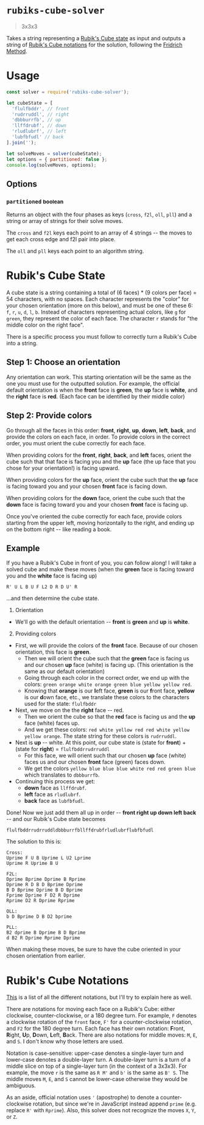 # `rubiks-cube-solver`
> 3x3x3

Takes a string representing a [Rubik's Cube state](#rubiks-cube-state) as input and outputs a string of [Rubik's Cube notations](#rubiks-cube-notations) for the solution, following the [Fridrich Method](https://ruwix.com/the-rubiks-cube/advanced-cfop-fridrich/).

# Usage
```js
const solver = require('rubiks-cube-solver');

let cubeState = [
  'flulfbddr', // front
  'rudrruddl', // right
  'dbbburrfb', // up
  'llffdrubf', // down
  'rludlubrf', // left
  'lubfbfudl' // back
].join('');

let solveMoves = solver(cubeState);
let options = { partitioned: false };
console.log(solveMoves, options);
```

## Options
### `partitioned` <small>boolean</small>
Returns an object with the four phases as keys (`cross`, `f2l`, `oll`, `pll`) and a string or array of strings for their solve moves.

The `cross` and `f2l` keys each point to an array of 4 strings -- the moves to get each cross edge and f2l pair into place.

The `oll` and `pll` keys each point to an algorithm string.

# <a name="rubiks-cube-state"></a>Rubik's Cube State
A cube state is a string containing a total of (6 faces) * (9 colors per face) = 54 characters, with no spaces. Each character represents the "color" for your chosen orientation (more on this below), and must be one of these 6: `f`, `r`, `u`, `d`, `l`, `b`. Instead of characters representing actual colors, like `g` for `green`, they represent the color of each face. The character `r` stands for "the middle color on the right face".

There is a specific process you must follow to correctly turn a Rubik's Cube into a string.

## Step 1: Choose an orientation
Any orientation can work. This starting orientation will be the same as the one you must use for the outputted solution. For example, the official default orientation is when the **front** face is **green**, the **up** face is **white**, and the **right** face is **red**. (Each face can be identified by their middle color)

## Step 2: Provide colors
Go through all the faces in this order: **front**, **right**, **up**, **down**, **left**, **back**, and provide the colors on each face, in order. To provide colors in the correct order, you must orient the cube correctly for each face.

When providing colors for the **front**, **right**, **back**, and **left** faces, orient the cube such that that face is facing you and the **up** face (the up face that you chose for your orientation!) is facing upward.

When providing colors for the **up** face, orient the cube such that the **up** face is facing toward you and your chosen **front** face is facing down.

When providing colors for the **down** face, orient the cube such that the **down** face is facing toward you and your chosen **front** face is facing up.

Once you've oriented the cube correctly for each face, provide colors starting from the upper left, moving horizontally to the right, and ending up on the bottom right -- like reading a book.

## Example
If you have a Rubik's Cube in front of you, you can follow along! I will take a solved cube and make these moves (when the **green** face is facing toward you and the **white** face is facing up)
```
R' U L B U F L2 D R D U' R
```
...and then determine the cube state.

1) Orientation
* We'll go with the default orientation -- **front** is **green** and **up** is **white**.

2) Providing colors
* First, we will provide the colors of the **front** face. Because of our chosen orientation, this face is **green**.
  * Then we will orient the cube such that the **green** face is facing us and our chosen **up** face (white) is facing up. (This orientation is the same as our default orientation)
  * Going through each color in the correct order, we end up with the colors: `green orange white orange green blue yellow yellow red`.
  * Knowing that **orange** is our **l**eft face, **green** is our **f**ront face, **yellow** is our **d**own face, etc., we translate these colors to the characters used for the state: `flulfbddr`
* Next, we move on the the **right** face -- red.
  * Then we orient the cube so that the **red** face is facing us and the **up** face (white) faces up.
  * And we get these colors: `red white yellow red red white yellow yellow orange`. The state string for these colors is `rudrruddl`.
* Next is **up** -- white. At this point, our cube state is (state for **front**) + (state for **right**) = `flulfbddrrudrruddl`
  * For this face, we will orient such that our chosen **up** face (white) faces us and our chosen **front** face (green) faces down.
  * We get the colors `yellow blue blue blue white red red green blue` which translates to `dbbburrfb`.
* Continuing this process we get:
  * **down** face as `llffdrubf`.
  * **left** face as `rludlubrf`.
  * **back** face as `lubfbfudl`.

Done! Now we just add them all up in order -- **front right up down left back** -- and our Rubik's Cube state becomes
```
flulfbddrrudrruddldbbburrfbllffdrubfrludlubrflubfbfudl
```

The solution to this is:
```
Cross:
Uprime F U B Uprime L U2 Lprime
Uprime R Uprime B U

F2L:
Dprime Bprime Dprime B Rprime
Dprime R D B D Bprime Dprime
B D Bprime Dprime B D Bprime
Fprime Dprime F D2 R Dprime
Rprime D2 R Dprime Rprime

OLL:
b D Bprime D B D2 bprime

PLL:
B2 dprime B Dprime B D Bprime
d B2 R Dprime Rprime Dprime
```
When making these moves, be sure to have the cube oriented in your chosen orientation from earlier.

# <a name="rubiks-cube-notations"></a>Rubik's Cube Notations
[This](https://ruwix.com/the-rubiks-cube/notation/) is a list of all the different notations, but I'll try to explain here as well.

There are notations for moving each face on a Rubik's Cube: either clockwise, counter-clockwise, or a 180 degree turn. For example, `F` denotes a clockwise rotation of the `front` face, `F'` for a counter-clockwise rotation, and `F2` for the 180 degree turn. Each face has their own notation: **F**ront, **R**ight, **U**p, **D**own, **L**eft, **B**ack. There are also notations for middle moves: `M`, `E`, and `S`. I don't know why those letters are used.

Notation is case-sensitive: upper-case denotes a single-layer turn and lower-case denotes a double-layer turn. A double-layer turn is a turn of a middle slice on top of a single-layer turn (in the context of a 3x3x3). For example, the move `r` is the same as `R M'` and `b'` is the same as `B' S`. The middle moves `M`, `E`, and `S` cannot be lower-case otherwise they would be ambiguous.

As an aside, official notation uses `'` (apostrophe) to denote a counter-clockwise rotation, but since we're in JavaScript instead append `prime` (e.g. replace `R'` with `Rprime`). Also, this solver does not recognize the moves `X`, `Y`, or `Z`.
